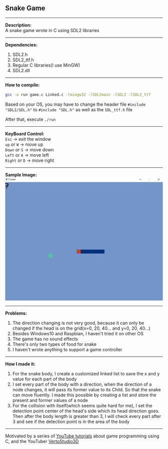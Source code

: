 ## Snake Game  
------
**Description:**  
A snake game wrote in C using SDL2 libraries  

------
**Dependencies:**  
1. SDL2.h  
2. SDL2_ttf.h  
3. Regular C libraries(I use MinGW)
4. SDL2.dll    

------
**How to compile:**  
```bash
gcc -o run game.c Linked.c -lmingw32 -lSDL2main -lSDL2 -lSDL2_ttf
```  
Based on your OS, you may have to change the header file `#include "SDL2/SDL.h"` to `#include "SDL.h"` as well as the `SDL_ttf.h` file  

After that, execute `./run`

------
**KeyBoard Control:**  
`Esc` -> exit the window  
`up` or `W` -> move up  
`Down` or `S` -> move down  
`Left` or `A` -> move left  
`Right` or `D` -> move right  

------
**Sample Image:**  
![Sample Image](./img/SampleIMG.png)  

------
**Problems:**  
1. The direction changing is not very good, because it can only be changed if the head is on the grid(x=0, 20, 40... and y=0, 20, 40...)  
2. Besides Windows10 and Raspbian, I haven't tried it on other OS  
3. The game has no sound effects  
4. There's only two types of food for snake  
5. I haven't wrote anything to support a game controller  

------
**How I made it:**  
1. For the snake body, I create a customized linked list to save the x and y value for each part of the body  
2. I set every part of the body with a direction, when the direction of a node changes, it will pass its former value to its Child. So that the snake can move fluently. I made this possible by creating a list and store the present and former values of a node  
3. For the collision with itself(which seems quite hard for me), I set the detection point center of the head's side which its head direction goes. Then after the body length is greater than 3, I will check every part after 3 and see if the detection point is in the area of the body  

------
Motivated by a series of [YouTube tutorials](https://www.youtube.com/playlist?list=PLT6WFYYZE6uLMcPGS3qfpYm7T_gViYMMt) about game programming using C, and the YouTuber [VertoStudio3D](https://www.youtube.com/channel/UCPsK6vduM-ZqbszTuzNJrcQ)
